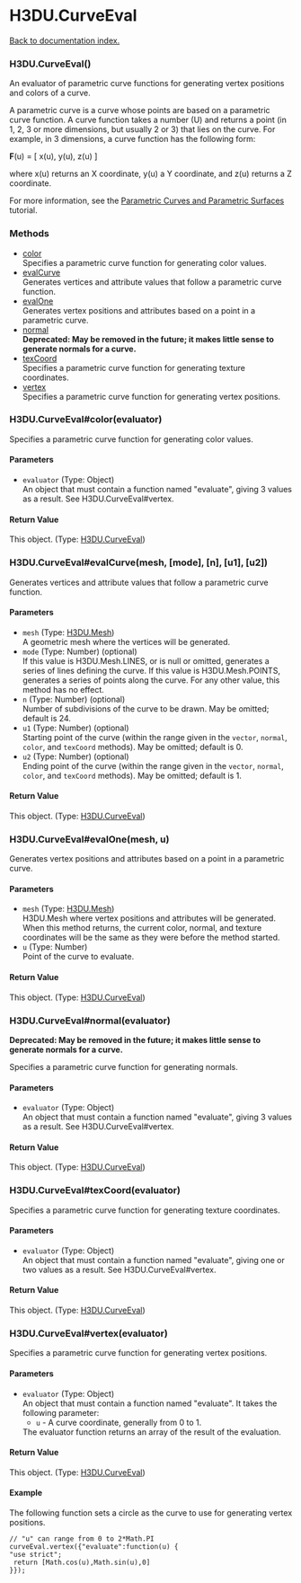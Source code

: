 # H3DU.CurveEval

[Back to documentation index.](index.md)

### H3DU.CurveEval() <a id='H3DU.CurveEval'></a>

An evaluator of parametric curve functions for generating
vertex positions and colors of a curve.

A parametric curve is a curve whose points are based on a
parametric curve function. A curve function takes a number
(U) and returns a point (in 1, 2, 3 or more dimensions, but
usually 2 or 3) that lies on the curve. For example, in 3
dimensions, a curve function has the following form:

<b>F</b>(u) = [ x(u), y(u), z(u) ]

where x(u) returns an X coordinate, y(u) a Y coordinate,
and z(u) returns a Z coordinate.

For more information, see the <a href="tutorial-surfaces.md">Parametric Curves and Parametric Surfaces</a> tutorial.

### Methods

* [color](#H3DU.CurveEval_H3DU.CurveEval_color)<br>Specifies a parametric curve function for generating color values.
* [evalCurve](#H3DU.CurveEval_H3DU.CurveEval_evalCurve)<br>Generates vertices and attribute values that follow a parametric curve
function.
* [evalOne](#H3DU.CurveEval_H3DU.CurveEval_evalOne)<br>Generates vertex positions and attributes based on a point
in a parametric curve.
* [normal](#H3DU.CurveEval_H3DU.CurveEval_normal)<br><b>Deprecated: May be removed in the future; it makes little sense
to generate normals for a curve.</b>
* [texCoord](#H3DU.CurveEval_H3DU.CurveEval_texCoord)<br>Specifies a parametric curve function for generating texture coordinates.
* [vertex](#H3DU.CurveEval_H3DU.CurveEval_vertex)<br>Specifies a parametric curve function for generating vertex positions.

### H3DU.CurveEval#color(evaluator) <a id='H3DU.CurveEval_H3DU.CurveEval_color'></a>

Specifies a parametric curve function for generating color values.

#### Parameters

* `evaluator` (Type: Object)<br>
    An object that must contain a function named "evaluate", giving 3 values as a result. See H3DU.CurveEval#vertex. </ul>

#### Return Value

This object. (Type: <a href="H3DU.CurveEval.md">H3DU.CurveEval</a>)

### H3DU.CurveEval#evalCurve(mesh, [mode], [n], [u1], [u2]) <a id='H3DU.CurveEval_H3DU.CurveEval_evalCurve'></a>

Generates vertices and attribute values that follow a parametric curve
function.

#### Parameters

* `mesh` (Type: <a href="H3DU.Mesh.md">H3DU.Mesh</a>)<br>
    A geometric mesh where the vertices will be generated.
* `mode` (Type: Number) (optional)<br>
    If this value is H3DU.Mesh.LINES, or is null or omitted, generates a series of lines defining the curve. If this value is H3DU.Mesh.POINTS, generates a series of points along the curve. For any other value, this method has no effect.
* `n` (Type: Number) (optional)<br>
    Number of subdivisions of the curve to be drawn. May be omitted; default is 24.
* `u1` (Type: Number) (optional)<br>
    Starting point of the curve (within the range given in the <code>vector</code>, <code>normal</code>, <code>color</code>, and <code>texCoord</code> methods). May be omitted; default is 0.
* `u2` (Type: Number) (optional)<br>
    Ending point of the curve (within the range given in the <code>vector</code>, <code>normal</code>, <code>color</code>, and <code>texCoord</code> methods). May be omitted; default is 1.

#### Return Value

This object. (Type: <a href="H3DU.CurveEval.md">H3DU.CurveEval</a>)

### H3DU.CurveEval#evalOne(mesh, u) <a id='H3DU.CurveEval_H3DU.CurveEval_evalOne'></a>

Generates vertex positions and attributes based on a point
in a parametric curve.

#### Parameters

* `mesh` (Type: <a href="H3DU.Mesh.md">H3DU.Mesh</a>)<br>
    H3DU.Mesh where vertex positions and attributes will be generated. When this method returns, the current color, normal, and texture coordinates will be the same as they were before the method started.
* `u` (Type: Number)<br>
    Point of the curve to evaluate.

#### Return Value

This object. (Type: <a href="H3DU.CurveEval.md">H3DU.CurveEval</a>)

### H3DU.CurveEval#normal(evaluator) <a id='H3DU.CurveEval_H3DU.CurveEval_normal'></a>

<b>Deprecated: May be removed in the future; it makes little sense
to generate normals for a curve.</b>

Specifies a parametric curve function for generating normals.

#### Parameters

* `evaluator` (Type: Object)<br>
    An object that must contain a function named "evaluate", giving 3 values as a result. See H3DU.CurveEval#vertex. </ul>

#### Return Value

This object. (Type: <a href="H3DU.CurveEval.md">H3DU.CurveEval</a>)

### H3DU.CurveEval#texCoord(evaluator) <a id='H3DU.CurveEval_H3DU.CurveEval_texCoord'></a>

Specifies a parametric curve function for generating texture coordinates.

#### Parameters

* `evaluator` (Type: Object)<br>
    An object that must contain a function named "evaluate", giving one or two values as a result. See H3DU.CurveEval#vertex. </ul>

#### Return Value

This object. (Type: <a href="H3DU.CurveEval.md">H3DU.CurveEval</a>)

### H3DU.CurveEval#vertex(evaluator) <a id='H3DU.CurveEval_H3DU.CurveEval_vertex'></a>

Specifies a parametric curve function for generating vertex positions.

#### Parameters

* `evaluator` (Type: Object)<br>
    An object that must contain a function named "evaluate". It takes the following parameter:<ul> <li><code>u</code> - A curve coordinate, generally from 0 to 1. </ul> The evaluator function returns an array of the result of the evaluation.

#### Return Value

This object. (Type: <a href="H3DU.CurveEval.md">H3DU.CurveEval</a>)

#### Example

The following function sets a circle as the curve
to use for generating vertex positions.

    // "u" can range from 0 to 2*Math.PI
    curveEval.vertex({"evaluate":function(u) {
    "use strict";
     return [Math.cos(u),Math.sin(u),0]
    }});
